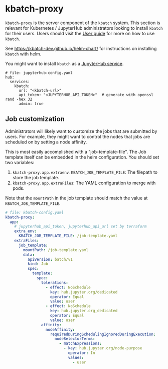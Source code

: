 # kbatch-proxy

`kbatch-proxy` is the server component of the `kbatch` system. This section is relevant for Kubernetes / JupyterHub administrators looking to install `kbatch` for their users. Users should visit the [User guide](/user-guide.md) for more on how to use `kbatch`.

See <https://kbatch-dev.github.io/helm-chart/> for instructions on installing `kbatch` with helm.

You might want to install `kbatch` as a [JupyterHub service][jhub-service].

```{code-block} yaml
# file: jupyterhub-config.yaml
hub:
  services:
    kbatch:
      url: "<kbatch-url>"
      api_token: "<JUPYTERHUB_API_TOKEN>"  # generate with openssl rand -hex 32
      admin: true
```

## Job customization

Administrators will likely want to customize the jobs that are submitted by users. For example,
they might want to control the nodes that jobs are scheduled on by setting a node affinity.

This is most easily accomplished with a "job-template-file". The Job template itself can be
embedded in the helm configuration. You should set two variables:

1. `kbatch-proxy.app.extraenv.KBATCH_JOB_TEMPLATE_FILE`: The filepath to store the job template.
2. `kbatch-proxy.app.extraFiles`: The YAML configuration to merge with pods.

Note that the `mountPath` in the job template should match the value at `KBATCH_JOB_TEMPLATE_FILE`.


```yaml
# file: kbatch-config.yaml
kbatch-proxy:
  app:
    # jupyterhub_api_token, jupyterhub_api_url set by terraform
    extra_env:
      KBATCH_JOB_TEMPLATE_FILE: /job-template.yaml
    extraFiles:
      job_template:
        mountPath: /job-template.yaml
        data:
          apiVersion: batch/v1
          kind: Job
          spec:
            template:
              spec:
                tolerations:
                  - effect: NoSchedule
                    key: hub.jupyter.org/dedicated
                    operator: Equal
                    value: user
                  - effect: NoSchedule
                    key: hub.jupyter.org_dedicated
                    operator: Equal
                    value: user
                affinity:
                  nodeAffinity:
                    requiredDuringSchedulingIgnoredDuringExecution:
                      nodeSelectorTerms:
                        - matchExpressions:
                          - key: hub.jupyter.org/node-purpose
                            operator: In
                            values:
                              - user
```



[jhub-service]: https://z2jh.jupyter.org/en/latest/administrator/services.html